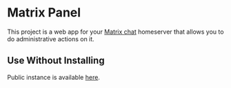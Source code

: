 # Matrix Panel
This project is a web app for your [Matrix chat](https://matrix.org/) homeserver that allows you to do administrative actions on it.

## Use Without Installing
Public instance is available [here](http://mangocubes.github.io/matrix-panel).
